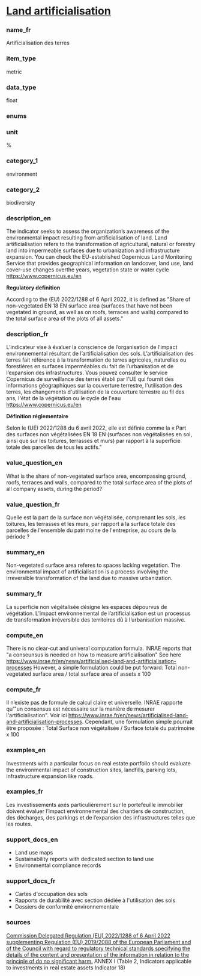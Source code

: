 
# [Land artificialisation](#artificial_land_pct)

### name_fr

Artificialisation des terres

### item_type

metric

### data_type

float

### enums



### unit

%

### category_1

environment

### category_2

biodiversity

### description_en

The indicator seeks to assess the organization’s awareness of the environmental impact
resulting from artificialisation of land. Land artificialisation refers to the
transformation of agricultural, natural or forestry land into impermeable surfaces due
to urbanization and infrastructure expansion. You can check the EU-established
Copernicus Land Monitoring Service that provides geographical information on landcover,
land use, land cover-use changes overthe years, vegetation state or water
cycle https://www.copernicus.eu/en

**Regulatory definition**

According to the (EU) 2022/1288 of 6 April 2022, it is defined as "Share of
non-vegetated EN 18 EN surface area (surfaces that have not been vegetated in ground,
as well as on roofs, terraces and walls) compared to the total surface area of the
plots of all assets."
 
### description_fr

L’indicateur vise à évaluer la conscience de l’organisation de l’impact environnemental
résultant de l’artificialisation des sols. L’artificialisation des terres fait
référence à la transformation de terres agricoles, naturelles ou forestières en
surfaces imperméables du fait de l’urbanisation et de l’expansion des infrastructures.
Vous pouvez consulter le service Copernicus de surveillance des terres établi par
l'UE qui fournit des informations géographiques sur la couverture terrestre,
l'utilisation des terres, les changements d'utilisation de la couverture terrestre
au fil des ans, l'état de la végétation ou le cycle de l'eau https://www.copernicus.eu/en
 
**Définition réglementaire**

Selon le (UE) 2022/1288 du 6 avril 2022, elle est définie comme la « Part des surfaces non
végétalisées EN 18 EN (surfaces non végétalisées en sol, ainsi que sur les toitures,
terrasses et murs) par rapport à la superficie totale des parcelles de tous les actifs."

### value_question_en

What is the share of non-vegetated surface area, encompassing ground, roofs, terraces and walls,
compared to the total surface area of the plots of all company assets, during the period?

### value_question_fr

Quelle est la part de la surface non végétalisée, comprenant les sols, les toitures, les
terrasses et les murs, par rapport à la surface totale des parcelles de l'ensemble du patrimoine
de l'entreprise, au cours de la période ?

### summary_en

Non-vegetated surface area referes to spaces lacking vegetation. The environmental impact of
artificialisation is a process involving the irreversible transformation of the land due to
massive urbanization.

### summary_fr

La superficie non végétalisée désigne les espaces dépourvus de végétation. L’impact
environnemental de l’artificialisation est un processus de transformation irréversible
des territoires dû à l’urbanisation massive.

### compute_en

There is no clear-cut and univeral computation formula. INRAE reports that
"a conseunsus is needed on how to measure artificialisation" See
here https://www.inrae.fr/en/news/artificialised-land-and-artificialisation-processes
However, a simple formulation could be put forward: Total non-vegetated surface
area / total surface area of assets x 100

### compute_fr

Il n’existe pas de formule de calcul claire et universelle. INRAE rapporte
qu'"un consensus est nécessaire sur la manière de mesurer l'artificialisation".
Voir ici https://www.inrae.fr/en/news/artificialised-land-and-artificialisation-processes.
Cependant, une formulation simple pourrait être proposée : Total Surface
non végétalisée / Surface totale du patrimoine x 100

### examples_en

Investments with a particular focus on real estate portfolio should evaluate the environmental
impact of construction sites, landfills, parking lots, infrastructure expansion like roads.

### examples_fr

Les investissements axés particulièrement sur le portefeuille immobilier doivent évaluer
l’impact environnemental des chantiers de construction, des décharges, des parkings et de
l’expansion des infrastructures telles que les routes.

### support_docs_en

- Land use maps
- Sustainability reports with dedicated section to land use
- Environmental compliance records

### support_docs_fr

- Cartes d'occupation des sols
- Rapports de durabilité avec section dédiée à l'utilisation des sols
- Dossiers de conformité environnementale

### sources

[Commission Delegated Regulation (EU) 2022/1288 of 6 April 2022 supplementing Regulation (EU) 2019/2088 of the European Parliament and of the Council with regard to regulatory technical standards specifying the details of the content and presentation of the information in relation to the principle of do no significant harm.](https://eur-lex.europa.eu/eli/reg_del/2022/1288/oj)
ANNEX I (Table 2, Indicators applicable to investments in real estate assets Indicator 18)

            